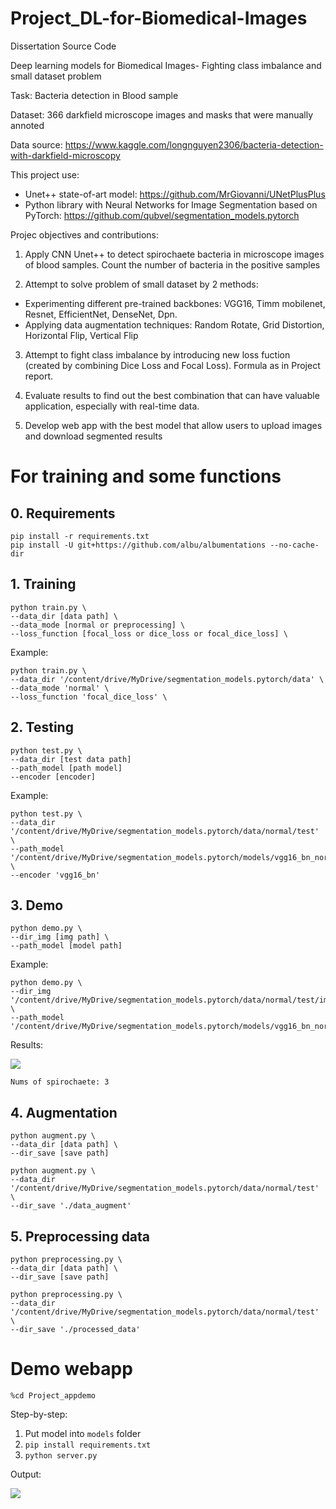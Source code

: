 # Project_DL-for-Biomedical-Images

Dissertation Source Code

Deep learning models for Biomedical Images- Fighting class imbalance and small dataset problem

Task: Bacteria detection in Blood sample

Dataset: 366 darkfield microscope images and masks that were manually annoted

Data source: https://www.kaggle.com/longnguyen2306/bacteria-detection-with-darkfield-microscopy

This project use:
- Unet++ state-of-art model: https://github.com/MrGiovanni/UNetPlusPlus 
- Python library with Neural Networks for Image Segmentation based on PyTorch: https://github.com/qubvel/segmentation_models.pytorch

Projec objectives and contributions:

1. Apply CNN Unet++ to detect spirochaete bacteria in microscope images of blood samples. Count the number of bacteria in the positive samples

2. Attempt to solve problem of small dataset by 2 methods:
- Experimenting different pre-trained backbones: VGG16, Timm mobilenet, Resnet, EfficientNet, DenseNet, Dpn. 
- Applying data augmentation techniques: Random Rotate, Grid Distortion, Horizontal Flip, Vertical Flip 

3. Attempt to fight class imbalance by introducing new loss fuction (created by combining Dice Loss and Focal Loss). Formula as in Project report. 

4. Evaluate results to find out the best combination that can have valuable application, especially with real-time data. 

5. Develop web app with the best model that allow users to upload images and download segmented results


# For training and some functions

## 0. Requirements

```
pip install -r requirements.txt
pip install -U git+https://github.com/albu/albumentations --no-cache-dir
```

## 1. Training

```
python train.py \
--data_dir [data path] \
--data_mode [normal or preprocessing] \
--loss_function [focal_loss or dice_loss or focal_dice_loss] \
```

Example:
```
python train.py \
--data_dir '/content/drive/MyDrive/segmentation_models.pytorch/data' \
--data_mode 'normal' \
--loss_function 'focal_dice_loss' \
```

## 2. Testing

```
python test.py \
--data_dir [test data path]
--path_model [path model]
--encoder [encoder]
```

Example:
```
python test.py \
--data_dir '/content/drive/MyDrive/segmentation_models.pytorch/data/normal/test' \
--path_model '/content/drive/MyDrive/segmentation_models.pytorch/models/vgg16_bn_normal.pth' \
--encoder 'vgg16_bn'
```

## 3. Demo
```
python demo.py \
--dir_img [img path] \
--path_model [model path]
```

Example:
```
python demo.py \
--dir_img '/content/drive/MyDrive/segmentation_models.pytorch/data/normal/test/imgs/033.png' \
--path_model '/content/drive/MyDrive/segmentation_models.pytorch/models/vgg16_bn_normal.pth'
```

Results:

![](https://i.imgur.com/mt7oefm.png)
```
Nums of spirochaete: 3
```

## 4. Augmentation

```
python augment.py \
--data_dir [data path] \
--dir_save [save path]
```

```
python augment.py \
--data_dir '/content/drive/MyDrive/segmentation_models.pytorch/data/normal/test' \
--dir_save './data_augment'
```

## 5. Preprocessing data
```
python preprocessing.py \
--data_dir [data path] \
--dir_save [save path]
```

```
python preprocessing.py \
--data_dir '/content/drive/MyDrive/segmentation_models.pytorch/data/normal/test' \
--dir_save './processed_data'
```

# Demo webapp
```
%cd Project_appdemo
```

Step-by-step:
1. Put model into `models` folder
2. `pip install requirements.txt`
3. `python server.py`

Output:

![](https://i.imgur.com/0CVgrU8.png)

